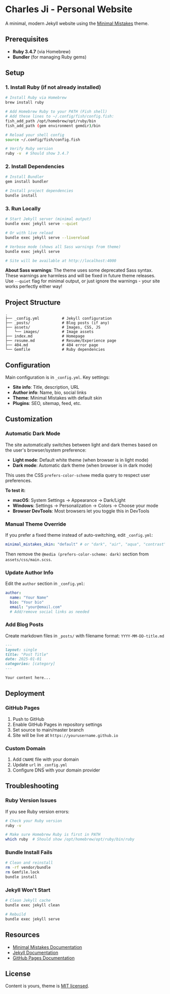 # Charles Ji - Personal Website

A minimal, modern Jekyll website using the [Minimal Mistakes](https://mmistakes.github.io/minimal-mistakes/) theme.

## Prerequisites

- **Ruby 3.4.7** (via Homebrew)
- **Bundler** (for managing Ruby gems)

## Setup

### 1. Install Ruby (if not already installed)

```bash
# Install Ruby via Homebrew
brew install ruby

# Add Homebrew Ruby to your PATH (Fish shell)
# Add these lines to ~/.config/fish/config.fish:
fish_add_path /opt/homebrew/opt/ruby/bin
fish_add_path (gem environment gemdir)/bin

# Reload your shell config
source ~/.config/fish/config.fish

# Verify Ruby version
ruby -v  # Should show 3.4.7
```

### 2. Install Dependencies

```bash
# Install Bundler
gem install bundler

# Install project dependencies
bundle install
```

### 3. Run Locally

```bash
# Start Jekyll server (minimal output)
bundle exec jekyll serve --quiet

# Or with live reload
bundle exec jekyll serve --livereload

# Verbose mode (shows all Sass warnings from theme)
bundle exec jekyll serve

# Site will be available at http://localhost:4000
```

**About Sass warnings**: The theme uses some deprecated Sass syntax. These warnings are harmless and will be fixed in future theme releases. Use `--quiet` flag for minimal output, or just ignore the warnings - your site works perfectly either way!

## Project Structure

```
.
├── _config.yml          # Jekyll configuration
├── _posts/              # Blog posts (if any)
├── assets/              # Images, CSS, JS
│   └── images/          # Image assets
├── index.md             # Homepage
├── resume.md            # Resume/Experience page
├── 404.md               # 404 error page
└── Gemfile              # Ruby dependencies
```

## Configuration

Main configuration is in `_config.yml`. Key settings:

- **Site info**: Title, description, URL
- **Author info**: Name, bio, social links
- **Theme**: Minimal Mistakes with default skin
- **Plugins**: SEO, sitemap, feed, etc.

## Customization

### Automatic Dark Mode

The site automatically switches between light and dark themes based on the user's browser/system preference:

- **Light mode**: Default white theme (when browser is in light mode)
- **Dark mode**: Automatic dark theme (when browser is in dark mode)

This uses the CSS `prefers-color-scheme` media query to respect user preferences.

**To test it:**
- **macOS**: System Settings → Appearance → Dark/Light
- **Windows**: Settings → Personalization → Colors → Choose your mode
- **Browser DevTools**: Most browsers let you toggle this in DevTools

### Manual Theme Override

If you prefer a fixed theme instead of auto-switching, edit `_config.yml`:

```yaml
minimal_mistakes_skin: "default" # or "dark", "air", "aqua", "contrast", "mint", "neon", "plum", "sunrise"
```

Then remove the `@media (prefers-color-scheme: dark)` section from `assets/css/main.scss`.

### Update Author Info

Edit the `author` section in `_config.yml`:

```yaml
author:
  name: "Your Name"
  bio: "Your bio"
  email: "your@email.com"
  # Add/remove social links as needed
```

### Add Blog Posts

Create markdown files in `_posts/` with filename format: `YYYY-MM-DD-title.md`

```markdown
---
layout: single
title: "Post Title"
date: 2025-01-01
categories: [category]
---

Your content here...
```

## Deployment

### GitHub Pages

1. Push to GitHub
2. Enable GitHub Pages in repository settings
3. Set source to main/master branch
4. Site will be live at `https://yourusername.github.io`

### Custom Domain

1. Add `CNAME` file with your domain
2. Update `url` in `_config.yml`
3. Configure DNS with your domain provider

## Troubleshooting

### Ruby Version Issues

If you see Ruby version errors:

```bash
# Check your Ruby version
ruby -v

# Make sure Homebrew Ruby is first in PATH
which ruby  # Should show /opt/homebrew/opt/ruby/bin/ruby
```

### Bundle Install Fails

```bash
# Clean and reinstall
rm -rf vendor/bundle
rm Gemfile.lock
bundle install
```

### Jekyll Won't Start

```bash
# Clean Jekyll cache
bundle exec jekyll clean

# Rebuild
bundle exec jekyll serve
```

## Resources

- [Minimal Mistakes Documentation](https://mmistakes.github.io/minimal-mistakes/docs/quick-start-guide/)
- [Jekyll Documentation](https://jekyllrb.com/docs/)
- [GitHub Pages Documentation](https://docs.github.com/en/pages)

## License

Content is yours, theme is [MIT licensed](https://github.com/mmistakes/minimal-mistakes/blob/master/LICENSE).
